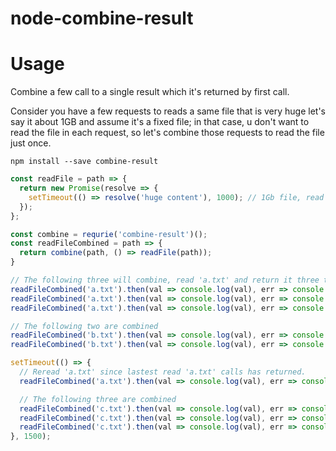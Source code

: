 # node-combine-result

# Usage
Combine a few call to a single result which it's returned by first call.

Consider you have a few requests to reads a same file that is very huge let's say it about 1GB and assume it's a fixed file; in that case, u don't want to read the file in each request, so let's combine those requests to read the file just once.
```shell
npm install --save combine-result
```
```javascript
const readFile = path => {
  return new Promise(resolve => {
    setTimeout(() => resolve('huge content'), 1000); // 1Gb file, read it cost 1000ms
  });
};

const combine = requrie('combine-result')();
const readFileCombined = path => {
  return combine(path, () => readFile(path));
}

// The following three will combine, read 'a.txt' and return it three times
readFileCombined('a.txt').then(val => console.log(val), err => console.log(err));
readFileCombined('a.txt').then(val => console.log(val), err => console.log(err));
readFileCombined('a.txt').then(val => console.log(val), err => console.log(err));

// The following two are combined
readFileCombined('b.txt').then(val => console.log(val), err => console.log(err));
readFileCombined('b.txt').then(val => console.log(val), err => console.log(err));

setTimeout(() => {
  // Reread 'a.txt' since lastest read 'a.txt' calls has returned.
  readFileCombined('a.txt').then(val => console.log(val), err => console.log(err));

  // The following three are combined
  readFileCombined('c.txt').then(val => console.log(val), err => console.log(err));
  readFileCombined('c.txt').then(val => console.log(val), err => console.log(err));
  readFileCombined('c.txt').then(val => console.log(val), err => console.log(err));
}, 1500);
```